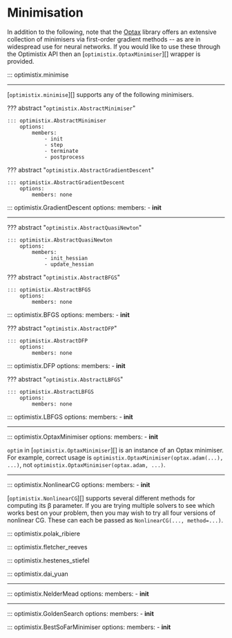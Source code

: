 # Minimisation

In addition to the following, note that the [Optax](https://github.com/deepmind/optax) library offers an extensive collection of minimisers via first-order gradient methods -- as are in widespread use for neural networks. If you would like to use these through the Optimistix API then an [`optimistix.OptaxMinimiser`][] wrapper is provided.

::: optimistix.minimise

---

[`optimistix.minimise`][] supports any of the following minimisers.

??? abstract "`optimistix.AbstractMinimiser`"

    ::: optimistix.AbstractMinimiser
        options:
            members:
                - init
                - step
                - terminate
                - postprocess

??? abstract "`optimistix.AbstractGradientDescent`"

    ::: optimistix.AbstractGradientDescent
        options:
            members: none

::: optimistix.GradientDescent
    options:
        members:
            - __init__

---

??? abstract "`optimistix.AbstractQuasiNewton`"

    ::: optimistix.AbstractQuasiNewton
        options:
            members:
                - init_hessian
                - update_hessian

??? abstract "`optimistix.AbstractBFGS`"

    ::: optimistix.AbstractBFGS
        options:
            members: none

::: optimistix.BFGS
    options:
        members:
            - __init__

??? abstract "`optimistix.AbstractDFP`"

    ::: optimistix.AbstractDFP
        options:
            members: none

::: optimistix.DFP
    options:
        members:
            - __init__

??? abstract "`optimistix.AbstractLBFGS`"

    ::: optimistix.AbstractLBFGS
        options:
            members: none

::: optimistix.LBFGS
    options:
        members:
            - __init__

---

::: optimistix.OptaxMinimiser
    options:
        members:
            - __init__

`optim` in [`optimistix.OptaxMinimiser`][] is an instance of an Optax minimiser. For example, correct usage is `optimistix.OptaxMinimiser(optax.adam(...), ...)`, not `optimistix.OptaxMinimiser(optax.adam, ...)`.

---

::: optimistix.NonlinearCG
    options:
        members:
            - __init__

[`optimistix.NonlinearCG`][] supports several different methods for computing its β parameter. If you are trying multiple solvers to see which works best on your problem, then you may wish to try all four versions of nonlinear CG. These can each be passed as `NonlinearCG(..., method=...)`.

::: optimistix.polak_ribiere

::: optimistix.fletcher_reeves

::: optimistix.hestenes_stiefel

::: optimistix.dai_yuan

---

::: optimistix.NelderMead
    options:
        members:
            - __init__

---

::: optimistix.GoldenSearch
    options:
        members:
            - __init__

::: optimistix.BestSoFarMinimiser
    options:
        members:
            - __init__
